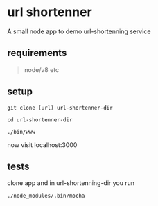 # url shortenner

A small node app to demo url-shortenning service

## requirements

> node/v8 etc

## setup

    git clone (url) url-shortenner-dir

    cd url-shortenner-dir

    ./bin/www

now visit localhost:3000

## tests

clone app and in url-shortenning-dir you run

    ./node_modules/.bin/mocha


